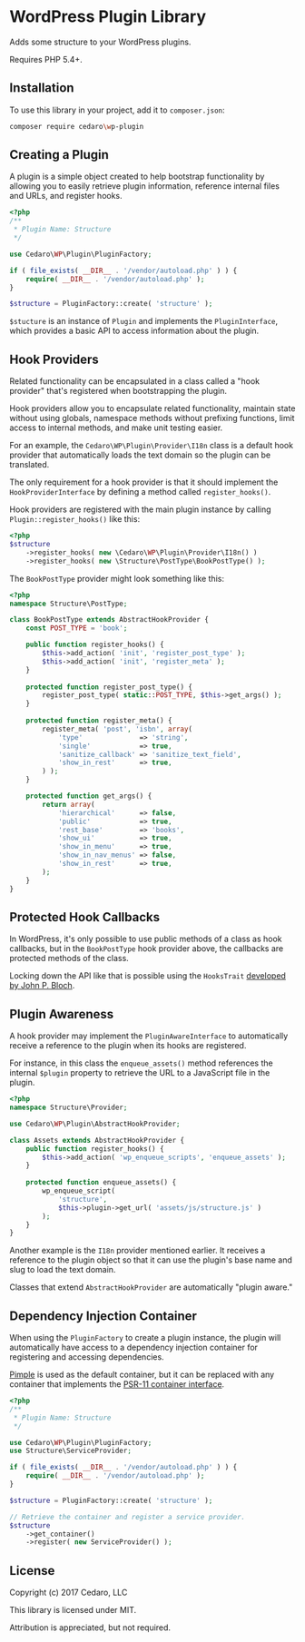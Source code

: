 # WordPress Plugin Library

Adds some structure to your WordPress plugins.

Requires PHP 5.4+.

## Installation

To use this library in your project, add it to `composer.json`:

```sh
composer require cedaro\wp-plugin
```

## Creating a Plugin

A plugin is a simple object created to help bootstrap functionality by allowing you to easily retrieve plugin information, reference internal files and URLs, and register hooks.

```php
<?php
/**
 * Plugin Name: Structure
 */

use Cedaro\WP\Plugin\PluginFactory;

if ( file_exists( __DIR__ . '/vendor/autoload.php' ) ) {
	require( __DIR__ . '/vendor/autoload.php' );
}

$structure = PluginFactory::create( 'structure' );
```

`$stucture` is an instance of `Plugin` and implements the `PluginInterface`, which provides a basic API to access information about the plugin.

## Hook Providers

Related functionality can be encapsulated in a class called a "hook provider" that's registered when bootstrapping the plugin.

Hook providers allow you to encapsulate related functionality, maintain state without using globals, namespace methods without prefixing functions, limit access to internal methods, and make unit testing easier.

For an example, the `Cedaro\WP\Plugin\Provider\I18n` class is a default hook provider that automatically loads the text domain so the plugin can be translated.

The only requirement for a hook provider is that it should implement the `HookProviderInterface` by defining a method called `register_hooks()`.

Hook providers are registered with the main plugin instance by calling `Plugin::register_hooks()` like this:

```php
<?php
$structure
	->register_hooks( new \Cedaro\WP\Plugin\Provider\I18n() )
	->register_hooks( new \Structure\PostType\BookPostType() );
```

The `BookPostType` provider might look something like this:

```php
<?php
namespace Structure\PostType;

class BookPostType extends AbstractHookProvider {
	const POST_TYPE = 'book';

	public function register_hooks() {
		$this->add_action( 'init', 'register_post_type' );
		$this->add_action( 'init', 'register_meta' );
	}
	
	protected function register_post_type() {
		register_post_type( static::POST_TYPE, $this->get_args() );
	}
	
	protected function register_meta() {
		register_meta( 'post', 'isbn', array(
			'type'              => 'string',
			'single'            => true,
			'sanitize_callback' => 'sanitize_text_field',
			'show_in_rest'      => true,
		) );
	}

	protected function get_args() {
		return array(
			'hierarchical'      => false,
			'public'            => true,
			'rest_base'         => 'books',
			'show_ui'           => true,
			'show_in_menu'      => true,
			'show_in_nav_menus' => false,
			'show_in_rest'      => true,
		);
	}
}
```

## Protected Hook Callbacks

In WordPress, it's only possible to use public methods of a class as hook callbacks, but in the `BookPostType` hook provider above, the callbacks are protected methods of the class.

Locking down the API like that is possible using the `HooksTrait` [developed by John P. Bloch](https://github.com/johnpbloch/wordpress-dev).

## Plugin Awareness

A hook provider may implement the `PluginAwareInterface` to automatically receive a reference to the plugin when its hooks are registered.

For instance, in this class the `enqueue_assets()` method references the internal `$plugin` property to retrieve the URL to a JavaScript file in the plugin.

```php
<?php
namespace Structure\Provider;

use Cedaro\WP\Plugin\AbstractHookProvider;

class Assets extends AbstractHookProvider {
	public function register_hooks() {
		$this->add_action( 'wp_enqueue_scripts', 'enqueue_assets' );
	}
	
	protected function enqueue_assets() {
		wp_enqueue_script(
			'structure',
			$this->plugin->get_url( 'assets/js/structure.js' )
		);
	}
}
```

Another example is the `I18n` provider mentioned earlier. It receives a reference to the plugin object so that it can use the plugin's base name and slug to load the text domain.

Classes that extend `AbstractHookProvider` are automatically "plugin aware."

## Dependency Injection Container

When using the `PluginFactory` to create a plugin instance, the plugin will automatically have access to a dependency injection container for registering and accessing dependencies.

[Pimple](https://pimple.symfony.com/) is used as the default container, but it can be replaced with any container that implements the [PSR-11 container interface](https://github.com/php-fig/container).

```php
<?php
/**
 * Plugin Name: Structure
 */

use Cedaro\WP\Plugin\PluginFactory;
use Structure\ServiceProvider;

if ( file_exists( __DIR__ . '/vendor/autoload.php' ) ) {
	require( __DIR__ . '/vendor/autoload.php' );
}

$structure = PluginFactory::create( 'structure' );

// Retrieve the container and register a service provider.
$structure
	->get_container()
	->register( new ServiceProvider() );
```

## License

Copyright (c) 2017 Cedaro, LLC

This library is licensed under MIT.

Attribution is appreciated, but not required.
